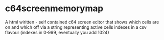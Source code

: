 # c64screenmemorymap
A html wiritten - self contained c64 screen editor that shows which cells are on and which off via a string representing active cells indexes in a csv flavour (indexes in 0-999, eventually you add 1024)
